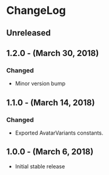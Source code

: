 ChangeLog
=========

Unreleased
----------

1.2.0 - (March 30, 2018)
------------------
### Changed
* Minor version bump

1.1.0 - (March 14, 2018)
-----------------
### Changed
* Exported AvatarVariants constants.

1.0.0 - (March 6, 2018)
-----------------
* Initial stable release
